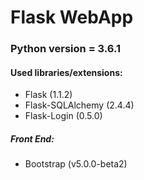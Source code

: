 # Flask WebApp
 
### Python version = 3.6.1

#### Used libraries/extensions:
 - Flask (1.1.2)
 - Flask-SQLAlchemy (2.4.4)
 - Flask-Login (0.5.0)

##### Front End:
 - Bootstrap (v5.0.0-beta2)
